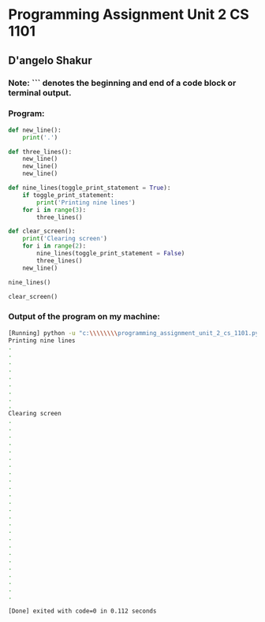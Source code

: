 
# Programming Assignment Unit 2 CS 1101

## D'angelo Shakur

### Note: ``` denotes the beginning and end of a code block or terminal output.

### Program:

```python
def new_line():
    print('.')

def three_lines():
    new_line()
    new_line()
    new_line()

def nine_lines(toggle_print_statement = True):
    if toggle_print_statement:
        print('Printing nine lines')
    for i in range(3):
        three_lines()

def clear_screen():
    print('Clearing screen')
    for i in range(2):
        nine_lines(toggle_print_statement = False)
        three_lines()
    new_line()

nine_lines()

clear_screen()
```

### Output of the program on my machine:

```sh
[Running] python -u "c:\\\\\\\\programming_assignment_unit_2_cs_1101.py"
Printing nine lines
.
.
.
.
.
.
.
.
.
Clearing screen
.
.
.
.
.
.
.
.
.
.
.
.
.
.
.
.
.
.
.
.
.
.
.
.
.

[Done] exited with code=0 in 0.112 seconds
```